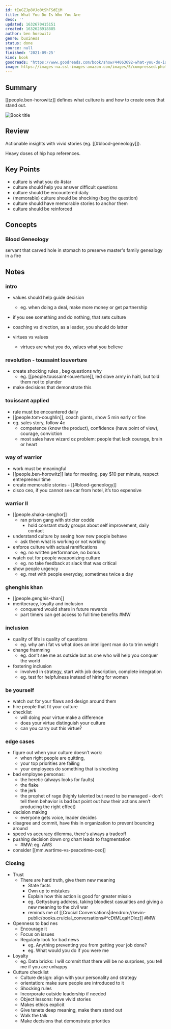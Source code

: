 ```yaml
---
id: tIuGZJp8VJo0tShFSdEjM
title: What You Do Is Who You Are
desc: ''
updated: 1632670415151
created: 1632628918885
author: ben horowitz
genre: business
status: done
source: null
finished: '2021-09-25'
kind: book
goodreads: "https://www.goodreads.com/book/show/44063692-what-you-do-is-who-you-are"
image: https://images-na.ssl-images-amazon.com/images/S/compressed.photo.goodreads.com/books/1571347435i/44063692.jpg
---
```


## Summary

[[people.ben-horowitz]] defines what culture is and how to create ones that stand out.

![Book title](https://images-na.ssl-images-amazon.com/images/S/compressed.photo.goodreads.com/books/1571347435i/44063692.jpg)

## Review

Actionable insights with vivid stories (eg. [[#blood-geneology]]). 

Heavy doses of hip hop references.

## Key Points
- culture is what you do #star
- culture should help you answer difficult questions
- culture should be encountered daily
- (memorable) culture should be shocking (beg the question)
- culture should have memorable stories to anchor them
- culture should be reinforced 

## Concepts

### Blood Geneology

servant that carved hole in stomach to preserve master's family genealogy in a fire  

<!-- ## People

## Quotes -->

## Notes

### intro
- values should help guide decision 
    - eg. when doing a deal, make more money or get partnership 
- if you see something and do nothing, that sets culture

- coaching vs direction, as a leader, you should do latter
- virtues vs values
    - virtues are what you do, values what you believe 

### revolution - toussaint louverture
- create shocking rules , beg questions why
    - eg. [[people.toussaint-louverture]], led slave army in haiti, but told them not to plunder 
- make decisions that demonstrate this 

### touissant applied
- rule must be encountered daily 
- [[people.tom-coughlin]], coach giants, show 5 min early or fine
- eg. sales story, follow 4c
    - competence (know the product), confidence (have point of view), courage, conviction 
    - most sales have wizard oz problem: people that lack courage, brain or heart

### way of warrior
- work must be meaningful
- [[people.ben-horowitz]] late for meeting, pay $10 per minute, respect entrepreneur time
- create memorable stories - [[#blood-geneology]]
- cisco ceo, if you cannot see car from hotel, it’s too expensive

### warrior II
- [[people.shaka-senghor]]
    - ran prison gang with stricter codde
        - hold constant study groups about self improvement, daily contact 
- understand culture by seeing how new people behave
    - ask them what is working or not working 
- enforce culture with actual ramifications
    - eg. no written performance, no bonus
- watch out for people weaponizing culture
    - eg. no take feedback at slack that was critical
- show people urgency
    - eg. met with people everyday, sometimes twice a day

### ghenghis khan
- [[people.genghis-khan]]
- meritocracy, loyalty and inclusion
    - conquered would share in future rewards 
    - part timers can get access to full time benefits  #MW

### inclusion
- quality of life is quality of questions
    - eg. why am i fat vs what does an intelligent man do to trim weight
- change framming
    - eg. don’t see me as outside but as one who will help you conquer the world
- fostering inclusion
    - involved in strategy, start with job description, complete integration
    - eg. test for helpfulness instead of hiring for women

### be yourself
- watch out for your flaws and design around them
- hire people that fit your culture
- checklist
    - will doing your virtue make a difference
    - does your virtue distinguish your culture
    - can you carry out this virtue?

### edge cases
- figure out when your culture doesn’t work: 
    - when right people are quitting, 
    - your top priorities are failing
    - your employees do something that is shocking
- bad employee personas: 
    - the heretic (always looks for faults)
    - the flake
    - the jerk
    - the prophet of rage (highly talented but need to be managed - don’t tell them behavior is bad but point out how their actions aren’t producing the right effect)
- decision making
    - everyone gets voice, leader decides
- disagree and commit, have this in organization to prevent bouncing around
- speed vs accuracy dilemma, there's always a tradeoff
- pushing decision down org chart leads to fragmentation 
    - #MW: eg. AWS
- consider [[mm.wartime-vs-peacetime-ceo]]

### Closing
- Trust
    - There are hard truth, give them new meaning
        - State facts
        - Own up to mistakes
        - Explain how this action is good for greater missio
        - eg. Gettysburg address, taking bloodiest casualties and giving a new meaning to the civil war
        - reminds me of [[Crucial Conversations|dendron://kevin-public/books.cruicial_conversations#^cDtMLqaHDlxz]] #MW
- Openness to bad nes
    - Encourage it 
    - Focus on issues
    - Regularly look for bad news
        - eg. Anything preventing you from getting your job done?
        - eg. What would you do if you were me
- Loyalty
    - eg. Data bricks: I will commit that there will be no surprises, you tell me if you are unhappy
- Cutture checklist
    - Culture design: align with your personality and strategy
    - orientation: make sure people are introduced to it
    - Shocking rules
    - Incorporate outside leadership if needed
    - Object lessons: have vivid stories
    - Makes ethics explicit
    - Give tenets deep meaning, make them stand out
    - Walk the talk
    - Make decisions that demonstrate priorities
